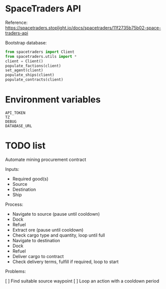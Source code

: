 # SpaceTraders API

Reference: https://spacetraders.stoplight.io/docs/spacetraders/11f2735b75b02-space-traders-api

Bootstrap database:

```python
from spacetraders import Client
from spacetraders.utils import *
client = Client()
populate_factions(client)
set_agent(client)
populate_ships(client)
populate_contracts(client)
```

# Environment variables

    API_TOKEN
    TZ
    DEBUG
    DATABASE_URL

# TODO list

Automate mining procurement contract

Inputs:

- Required good(s)
- Source
- Destination
- Ship

Process:

- Navigate to source (pause until cooldown)
- Dock
- Refuel
- Extract ore (pause until cooldown)
- Check cargo type and quantity, loop until full
- Navigate to destination
- Dock
- Refuel
- Deliver cargo to contract
- Check delivery terms, fulfill if required, loop to start

Problems:

[ ] Find suitable source waypoint
[ ] Loop an action with a cooldown period
